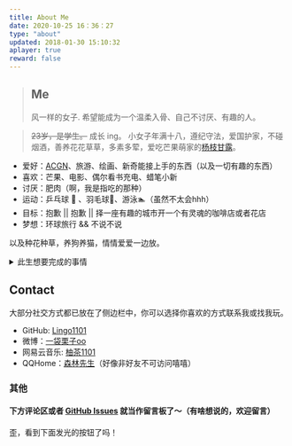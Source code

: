 ```yaml
---
title: About Me
date: 2020-10-25 16：36：27
type: "about"
updated: 2018-01-30 15:10:32
aplayer: true
reward: false
---
```


> ## Me
>
> 风一样的女子.
> 希望能成为一个温柔入骨、自己不讨厌、有趣的人。


> ~~23岁，是学生。~~ 成长 ing。
> 小女子年满十八，遵纪守法，爱国护家，不碰烟酒，善养花花草草，多素多荤，爱吃芒果萌家的[杨枝甘露](https://baike.baidu.com/item/杨枝甘露)。

- 爱好：[ACGN](https://baike.baidu.com/item/ACGN)、旅游、绘画、新奇能接上手的东西（以及一切有趣的东西）
- 喜欢：芒果、电影、偶尔看书充电、蜡笔小新
- 讨厌：肥肉（啊，我是指吃的那种）
- 运动：乒乓球 🏓 、羽毛球🏸、游泳🏊‍（虽然不太会hhh）
- 目标：抱歉 || 抱歉 || 择一座有趣的城市开一个有灵魂的咖啡店或者花店
- 梦想：环球旅行 && 不说不说

以及种花种草，养狗养猫，情情爱爱一边放。

<details>
<summary>此生想要完成的事情</summary>

- [ ] 找到自己喜欢能为之奋斗的事业
- [ ] 
- [ ] 环球旅行遇见形形色色有趣的人
- [ ] 沉下心来画一本有趣的漫画
- [ ] 做一部有故事的动画短片
- [ ] 画一本有趣的短篇漫画
- [ ] 写一首藏有回忆的歌
- [ ] 
- [ ] 成为一个自己不讨厌的、有趣的人

</details>

## Contact

大部分社交方式都已放在了侧边栏中，你可以选择你喜欢的方式联系我或找我玩。

- GitHub: [Lingo1101](https://github.com/Lingo1101)
- 微博：[一袋栗子oo](https://weibo.com/u/5747304475)
- 网易云音乐: [柚茶1101](https://music.163.com/#/my/m/music/playlist?id=542561628)
- QQHome：[森林先生](https://user.qzone.qq.com/2809902487/main)（好像非好友不可访问嘻嘻）




### 其他

#### 下方评论区或者 [GitHub Issues](https://github.com/Lingo1101/Lingo1101.github.io/issues/4) 就当作留言板了～（有啥想说的，欢迎留言）


歪，看到下面发光的按钮了吗！
